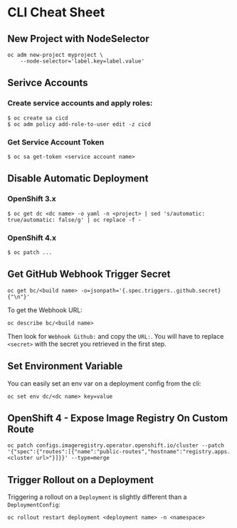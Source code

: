 # CLI Cheat Sheet

## New Project with NodeSelector

```
oc adm new-project myproject \
    --node-selector='label.key=label.value'
```

## Serivce Accounts

### Create service accounts and apply roles:

```
$ oc create sa cicd
$ oc adm policy add-role-to-user edit -z cicd
```

### Get Service Account Token

```
$ oc sa get-token <service account name>
```

## Disable Automatic Deployment

### OpenShift 3.x

```
$ oc get dc <dc name> -o yaml -n <project> | sed 's/automatic: true/automatic: false/g' | oc replace -f -
```

### OpenShift 4.x

```
$ oc patch ...
```

## Get GitHub Webhook Trigger Secret

```
oc get bc/<build name> -o=jsonpath='{.spec.triggers..github.secret}{"\n"}'
```

To get the Webhook URL:

```
oc describe bc/<build name>
```

Then look for `Webhook Github:` and copy the `URL:`.  You will have to replace `<secret>` with the secret you retrieved in the first step.

## Set Environment Variable

You can easily set an env var on a deployment config from the cli:

```
oc set env dc/<dc name> key=value
```

## OpenShift 4 - Expose Image Registry On Custom Route

```
oc patch configs.imageregistry.operator.openshift.io/cluster --patch '{"spec":{"routes":[{"name":"public-routes","hostname":"registry.apps.<cluster url>"}]}}' --type=merge
```

## Trigger Rollout on a Deployment

Triggering a rollout on a `Deployment` is slightly different than a `DeploymentConfig`:

```
oc rollout restart deployment <deployment name> -n <namespace>
```
